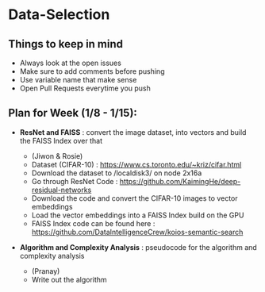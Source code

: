 # Data-Selection

## Things to keep in mind
- Always look at the open issues
- Make sure to add comments before pushing
- Use variable name that make sense
- Open Pull Requests everytime you push 

## Plan for Week (1/8 - 1/15):

- **ResNet and FAISS** : convert the image dataset, into vectors and build the FAISS Index over that
    - (Jiwon & Rosie)
    - Dataset (CIFAR-10) : https://www.cs.toronto.edu/~kriz/cifar.html
    - Download the dataset to /localdisk3/ on node 2x16a
    - Go through ResNet Code :  https://github.com/KaimingHe/deep-residual-networks
    - Download the code and convert the CIFAR-10 images to vector embeddings
    - Load the vector embeddings into a FAISS Index build on the GPU
    - FAISS Index code can be found here : https://github.com/DataIntelligenceCrew/koios-semantic-search

- **Algorithm and Complexity Analysis** : pseudocode for the algorithm and complexity analysis
    - (Pranay)
    - Write out the algorithm 